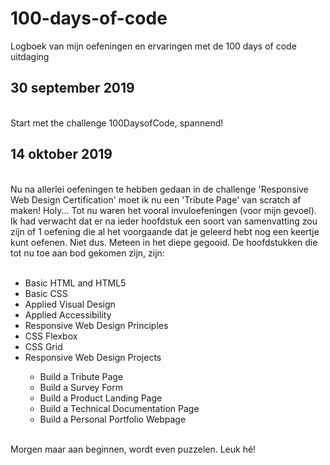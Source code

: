 # 100-days-of-code
Logboek van mijn oefeningen en ervaringen met de 100 days of code uitdaging

<h2>30 september 2019</h2><br>
Start met the challenge 100DaysofCode, spannend!

<h2>14 oktober 2019</h2><br>
Nu na allerlei oefeningen te hebben gedaan in de challenge 'Responsive Web Design Certification' moet ik nu een 'Tribute Page' van scratch af maken! Holy...
Tot nu waren het vooral invuloefeningen (voor mijn gevoel). Ik had verwacht dat er na ieder hoofdstuk een soort van samenvatting zou zijn of 1 oefening die al het voorgaande dat je geleerd hebt nog een keertje kunt oefenen. Niet dus. Meteen in het diepe gegooid. De hoofdstukken die tot nu toe aan bod gekomen zijn, zijn: <br><br>
<ul>
  <li>Basic HTML and HTML5</li>
  <li>Basic CSS</li>
  <li>Applied Visual Design</li>
  <li>Applied Accessibility</li>
  <li>Responsive Web Design Principles</li>
  <li>CSS Flexbox</li>
  <li>CSS Grid</li>
  <li>Responsive Web Design Projects</li>
  <ul><li>Build a Tribute Page</li>
  <li>Build a Survey Form</li>
  <li>Build a Product Landing Page</li>
  <li>Build a Technical Documentation Page</li>
  <li>Build a Personal Portfolio Webpage</li>
</ul>
  </ul>
 <br>
  Morgen maar aan beginnen, wordt even puzzelen. Leuk hé!
